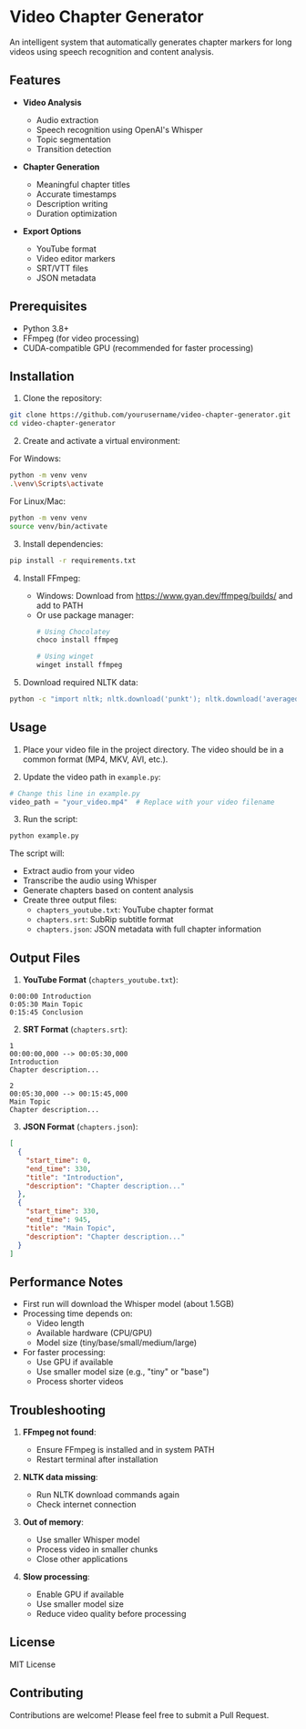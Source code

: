 # Video Chapter Generator

An intelligent system that automatically generates chapter markers for long videos using speech recognition and content analysis.

## Features

- **Video Analysis**
  - Audio extraction
  - Speech recognition using OpenAI's Whisper
  - Topic segmentation
  - Transition detection

- **Chapter Generation**
  - Meaningful chapter titles
  - Accurate timestamps
  - Description writing
  - Duration optimization

- **Export Options**
  - YouTube format
  - Video editor markers
  - SRT/VTT files
  - JSON metadata

## Prerequisites

- Python 3.8+
- FFmpeg (for video processing)
- CUDA-compatible GPU (recommended for faster processing)

## Installation

1. Clone the repository:
```bash
git clone https://github.com/yourusername/video-chapter-generator.git
cd video-chapter-generator
```

2. Create and activate a virtual environment:

For Windows:
```bash
python -m venv venv
.\venv\Scripts\activate
```

For Linux/Mac:
```bash
python -m venv venv
source venv/bin/activate
```

3. Install dependencies:
```bash
pip install -r requirements.txt
```

4. Install FFmpeg:
   - Windows: Download from https://www.gyan.dev/ffmpeg/builds/ and add to PATH
   - Or use package manager:
     ```bash
     # Using Chocolatey
     choco install ffmpeg
     
     # Using winget
     winget install ffmpeg
     ```

5. Download required NLTK data:
```bash
python -c "import nltk; nltk.download('punkt'); nltk.download('averaged_perceptron_tagger'); nltk.download('punkt_tab')"
```

## Usage

1. Place your video file in the project directory. The video should be in a common format (MP4, MKV, AVI, etc.).

2. Update the video path in `example.py`:
```python
# Change this line in example.py
video_path = "your_video.mp4"  # Replace with your video filename
```

3. Run the script:
```bash
python example.py
```

The script will:
- Extract audio from your video
- Transcribe the audio using Whisper
- Generate chapters based on content analysis
- Create three output files:
  - `chapters_youtube.txt`: YouTube chapter format
  - `chapters.srt`: SubRip subtitle format
  - `chapters.json`: JSON metadata with full chapter information

## Output Files

1. **YouTube Format** (`chapters_youtube.txt`):
```
0:00:00 Introduction
0:05:30 Main Topic
0:15:45 Conclusion
```

2. **SRT Format** (`chapters.srt`):
```
1
00:00:00,000 --> 00:05:30,000
Introduction
Chapter description...

2
00:05:30,000 --> 00:15:45,000
Main Topic
Chapter description...
```

3. **JSON Format** (`chapters.json`):
```json
[
  {
    "start_time": 0,
    "end_time": 330,
    "title": "Introduction",
    "description": "Chapter description..."
  },
  {
    "start_time": 330,
    "end_time": 945,
    "title": "Main Topic",
    "description": "Chapter description..."
  }
]
```

## Performance Notes

- First run will download the Whisper model (about 1.5GB)
- Processing time depends on:
  - Video length
  - Available hardware (CPU/GPU)
  - Model size (tiny/base/small/medium/large)
- For faster processing:
  - Use GPU if available
  - Use smaller model size (e.g., "tiny" or "base")
  - Process shorter videos

## Troubleshooting

1. **FFmpeg not found**:
   - Ensure FFmpeg is installed and in system PATH
   - Restart terminal after installation

2. **NLTK data missing**:
   - Run NLTK download commands again
   - Check internet connection

3. **Out of memory**:
   - Use smaller Whisper model
   - Process video in smaller chunks
   - Close other applications

4. **Slow processing**:
   - Enable GPU if available
   - Use smaller model size
   - Reduce video quality before processing

## License

MIT License

## Contributing

Contributions are welcome! Please feel free to submit a Pull Request. 